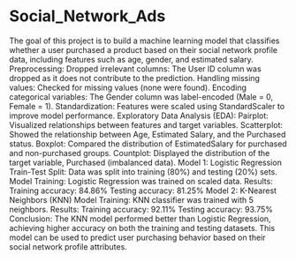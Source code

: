 # Social_Network_Ads
 The goal of this project is to build a machine learning model that classifies whether a user purchased a product based on their social network profile data, including features such as age, gender, and estimated salary.
Preprocessing:
Dropped irrelevant columns: The User ID column was dropped as it does not contribute to the prediction.
Handling missing values: Checked for missing values (none were found).
Encoding categorical variables: The Gender column was label-encoded (Male = 0, Female = 1).
Standardization: Features were scaled using StandardScaler to improve model performance.
Exploratory Data Analysis (EDA):
Pairplot: Visualized relationships between features and target variables.
Scatterplot: Showed the relationship between Age, Estimated Salary, and the Purchased status.
Boxplot: Compared the distribution of EstimatedSalary for purchased and non-purchased groups.
Countplot: Displayed the distribution of the target variable, Purchased (imbalanced data).
Model 1: Logistic Regression
Train-Test Split: Data was split into training (80%) and testing (20%) sets.
Model Training: Logistic Regression was trained on scaled data.
Results:
Training accuracy: 84.86%
Testing accuracy: 81.25%
Model 2: K-Nearest Neighbors (KNN)
Model Training: KNN classifier was trained with 5 neighbors.
Results:
Training accuracy: 92.11%
Testing accuracy: 93.75%
Conclusion:
The KNN model performed better than Logistic Regression, achieving higher accuracy on both the training and testing datasets. This model can be used to predict user purchasing behavior based on their social network profile attributes.
